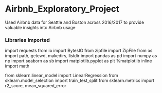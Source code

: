 # Airbnb_Exploratory_Project
Used Airbnb data for Seattle and Boston across 2016/2017 to provide valuable insights into Airbnb usage

### Libraries Imported
<p>
import requests
from io import BytesIO
from zipfile import ZipFile
from os import path, getcwd, makedirs, listdir 
import pandas as pd
import numpy as np
import seaborn as sb
import matplotlib.pyplot as plt
%matplotlib inline
import math

from sklearn.linear_model import LinearRegression
from sklearn.model_selection import train_test_split
from sklearn.metrics import r2_score, mean_squared_error
</p>


### 
